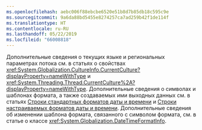 ```yaml
---
ms.openlocfilehash: aebc006f88ebcbe6520e51b8d7b85db18c595c9e
ms.sourcegitcommit: 9a6da88bd5455e8274257ca7ad259b42f1de114f
ms.translationtype: HT
ms.contentlocale: ru-RU
ms.lasthandoff: 05/22/2019
ms.locfileid: "66008818"
---
```


Дополнительные сведения о текущих языке и региональных параметрах потока см. в статьях о свойствах <xref:System.Globalization.CultureInfo.CurrentCulture?displayProperty=nameWithType> и <xref:System.Threading.Thread.CurrentCulture%2A?displayProperty=nameWithType>. Дополнительные сведения о символах и шаблонах формата, а также создаваемых ими выходных данных см. в статьях [Строки стандартных форматов даты и времени](~/docs/standard/base-types/standard-date-and-time-format-strings.md) и [Строки настраиваемых форматов даты и времени](~/docs/standard/base-types/custom-date-and-time-format-strings.md). Дополнительные сведения об изменении шаблона формата, связанного с символом формата, см. в статье о классе <xref:System.Globalization.DateTimeFormatInfo>.  
